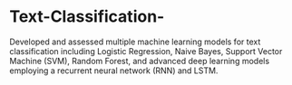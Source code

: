 # Text-Classification-
Developed and assessed multiple machine learning models for text classification including Logistic Regression, Naive Bayes, Support Vector Machine (SVM), Random Forest, and advanced deep learning models employing a recurrent neural network (RNN) and LSTM.
